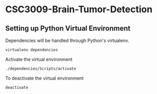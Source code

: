 # CSC3009-Brain-Tumor-Detection

## Setting up Python Virtual Environment
Dependencies will be handled through Python's virtualenv. 
```
virtualenv dependencies
```
Activate the virtual environment
```
./dependencies/Scripts/activate
```
To deactivate the virtual environment
```
deactivate
```